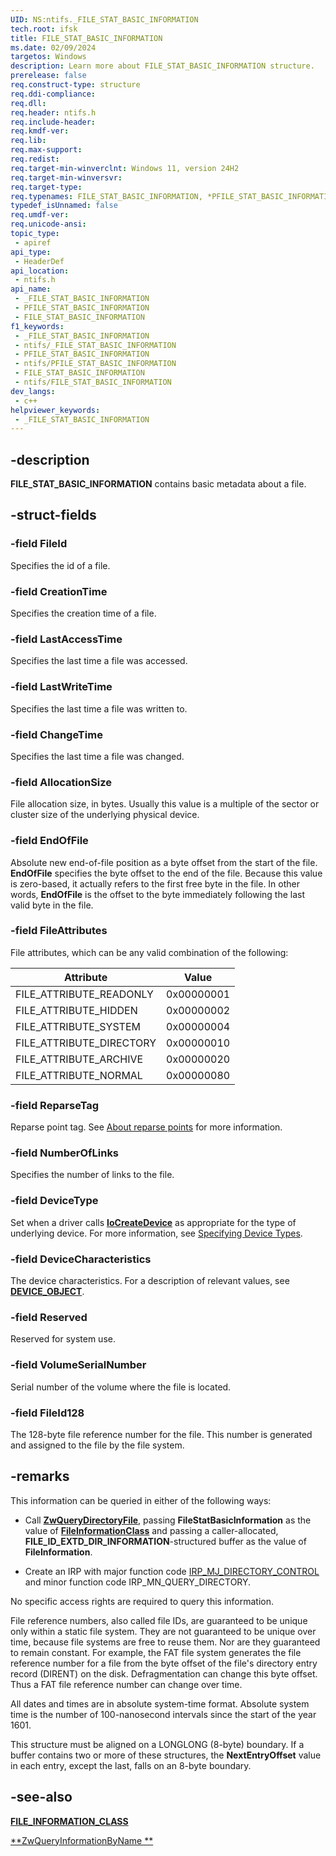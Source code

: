 ```yaml
---
UID: NS:ntifs._FILE_STAT_BASIC_INFORMATION
tech.root: ifsk
title: FILE_STAT_BASIC_INFORMATION
ms.date: 02/09/2024
targetos: Windows
description: Learn more about FILE_STAT_BASIC_INFORMATION structure.
prerelease: false
req.construct-type: structure
req.ddi-compliance: 
req.dll: 
req.header: ntifs.h
req.include-header: 
req.kmdf-ver: 
req.lib: 
req.max-support: 
req.redist: 
req.target-min-winverclnt: Windows 11, version 24H2
req.target-min-winversvr: 
req.target-type: 
req.typenames: FILE_STAT_BASIC_INFORMATION, *PFILE_STAT_BASIC_INFORMATION
typedef_isUnnamed: false
req.umdf-ver: 
req.unicode-ansi: 
topic_type:
 - apiref
api_type:
 - HeaderDef
api_location:
 - ntifs.h
api_name:
 - _FILE_STAT_BASIC_INFORMATION
 - PFILE_STAT_BASIC_INFORMATION
 - FILE_STAT_BASIC_INFORMATION
f1_keywords:
 - _FILE_STAT_BASIC_INFORMATION
 - ntifs/_FILE_STAT_BASIC_INFORMATION
 - PFILE_STAT_BASIC_INFORMATION
 - ntifs/PFILE_STAT_BASIC_INFORMATION
 - FILE_STAT_BASIC_INFORMATION
 - ntifs/FILE_STAT_BASIC_INFORMATION
dev_langs:
 - c++
helpviewer_keywords:
 - _FILE_STAT_BASIC_INFORMATION
---
```


## -description

**FILE_STAT_BASIC_INFORMATION** contains basic metadata about a file.

## -struct-fields

### -field FileId

Specifies the id of a file.

### -field CreationTime

Specifies the creation time of a file.

### -field LastAccessTime

Specifies the last time a file was accessed.

### -field LastWriteTime

Specifies the last time a file was written to.

### -field ChangeTime

Specifies the last time a file was changed.

### -field AllocationSize

File allocation size, in bytes. Usually this value is a multiple of the sector or cluster size of the underlying physical device.

### -field EndOfFile

Absolute new end-of-file position as a byte offset from the start of the file. **EndOfFile** specifies the byte offset to the end of the file. Because this value is zero-based, it actually refers to the first free byte in the file. In other words, **EndOfFile** is the offset to the byte immediately following the last valid byte in the file.

### -field FileAttributes

File attributes, which can be any valid combination of the following:

Attribute   |   Value
------------|------------
FILE_ATTRIBUTE_READONLY |0x00000001
FILE_ATTRIBUTE_HIDDEN   |0x00000002
FILE_ATTRIBUTE_SYSTEM   |0x00000004
FILE_ATTRIBUTE_DIRECTORY|0x00000010
FILE_ATTRIBUTE_ARCHIVE  |0x00000020
FILE_ATTRIBUTE_NORMAL   |0x00000080

### -field ReparseTag

Reparse point tag. See [About reparse points](/windows-hardware/drivers/ifs/reparse-points) for more information.

### -field NumberOfLinks

Specifies the number of links to the file.

### -field DeviceType

Set when a driver calls [**IoCreateDevice**](../wdm/nf-wdm-iocreatedevice.md) as appropriate for the type of underlying device. For more information, see [Specifying Device Types](/windows-hardware/drivers/kernel/specifying-device-types).

### -field DeviceCharacteristics

The device characteristics. For a description of relevant values, see [**DEVICE_OBJECT**](../wdm/ns-wdm-_device_object.md).

### -field Reserved

Reserved for system use.

### -field VolumeSerialNumber

Serial number of the volume where the file is located.

### -field FileId128

The 128-byte file reference number for the file. This number is generated and assigned to the file by the file system.

## -remarks

This information can be queried in either of the following ways:

* Call [**ZwQueryDirectoryFile**](nf-ntifs-zwquerydirectoryfile.md), passing **FileStatBasicInformation** as the value of [**FileInformationClass**](../wdm/ne-wdm-_file_information_class.md) and passing a caller-allocated, **FILE_ID_EXTD_DIR_INFORMATION**-structured buffer as the value of **FileInformation**.

* Create an IRP with major function code [IRP_MJ_DIRECTORY_CONTROL](/windows-hardware/drivers/ifs/irp-mj-directory-control) and minor function code IRP_MN_QUERY_DIRECTORY.

No specific access rights are required to query this information.

File reference numbers, also called file IDs, are guaranteed to be unique only within a static file system. They are not guaranteed to be unique over time, because file systems are free to reuse them. Nor are they guaranteed to remain constant. For example, the FAT file system generates the file reference number for a file from the byte offset of the file's directory entry record (DIRENT) on the disk. Defragmentation can change this byte offset. Thus a FAT file reference number can change over time.

All dates and times are in absolute system-time format. Absolute system time is the number of 100-nanosecond intervals since the start of the year 1601.

This structure must be aligned on a LONGLONG (8-byte) boundary. If a buffer contains two or more of these structures, the **NextEntryOffset** value in each entry, except the last, falls on an 8-byte boundary.

## -see-also

[**FILE_INFORMATION_CLASS**](../wdm/ne-wdm-_file_information_class.md)

[**ZwQueryInformationByName **](../wdm/nf-wdm-zwqueryinformationbyname.md)
